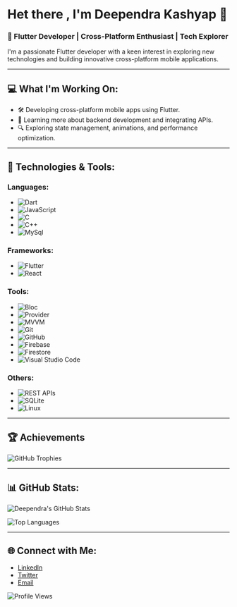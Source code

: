 # Het there , I'm Deependra Kashyap 👋

### 🚀 Flutter Developer | Cross-Platform Enthusiast | Tech Explorer

I'm a passionate Flutter developer with a keen interest in exploring new technologies and building innovative cross-platform mobile applications.

---

## 💻 What I'm Working On:
- 🛠️ Developing cross-platform mobile apps using Flutter.
- 🌱 Learning more about backend development and integrating APIs.
- 🔍 Exploring state management, animations, and performance optimization.

---

## 🔧 Technologies & Tools:

### Languages:
- ![Dart](https://img.shields.io/badge/-Dart-333333?style=flat&logo=dart)
- ![JavaScript](https://img.shields.io/badge/-JavaScript-333333?style=flat&logo=javascript)
- ![C](https://img.shields.io/badge/-C-333333?style=flat&logo=c)
- ![C++](https://img.shields.io/badge/-C++-333333?style=flat&logo=cplusplus)
- ![MySql](https://img.shields.io/badge/-mysql-333333?style=flat&logo=mysql)

### Frameworks:
- ![Flutter](https://img.shields.io/badge/-Flutter-333333?style=flat&logo=flutter)
- ![React](https://img.shields.io/badge/-ReactJs-333333?style=flat&logo=react)

### Tools:
- ![Bloc](https://img.shields.io/badge/-Bloc-333333?style=flat&logo=bloc)
- ![Provider](https://img.shields.io/badge/-Provider-333333?style=flat)
- ![MVVM](https://img.shields.io/badge/-MVVM-333333?style=flat)
- ![Git](https://img.shields.io/badge/-Git-333333?style=flat&logo=git)
- ![GitHub](https://img.shields.io/badge/-GitHub-333333?style=flat&logo=github)
- ![Firebase](https://img.shields.io/badge/-Firebase-333333?style=flat&logo=firebase)
- ![Firestore](https://img.shields.io/badge/-Firestore-333333?style=flat&logo=firebase)
- ![Visual Studio Code](https://img.shields.io/badge/-Visual%20Studio%20Code-333333?style=flat&logo=visualstudiocode)

### Others:
- ![REST APIs](https://img.shields.io/badge/-REST%20APIs-333333?style=flat)
- ![SQLite](https://img.shields.io/badge/-SQLite-333333?style=flat&logo=sqlite)
- ![Linux](https://img.shields.io/badge/-Linux-333333?style=flat&logo=linux)

---

## 🏆 Achievements 
![GitHub Trophies](https://github-profile-trophy.vercel.app/?username=deependrakashya&theme=radical)

---


## 📊 GitHub Stats:
![Deependra's GitHub Stats](https://github-readme-stats.vercel.app/api?username=deependrakashya&show_icons=true&theme=radical)

![Top Languages](https://github-readme-stats.vercel.app/api/top-langs/?username=deependrakashya&layout=compact&theme=radical)

---

## 🌐 Connect with Me:
- [LinkedIn](https://www.linkedin.com/in/deependra-kashyap-08aa74268?originalSubdomain=in)
- [Twitter](https://x.com/CodeByDeependra)
- [Email](mailto:dipendrakashyap493@gmail.com)

![Profile Views](https://komarev.com/ghpvc/?username=deependrakashya&color=blue)
